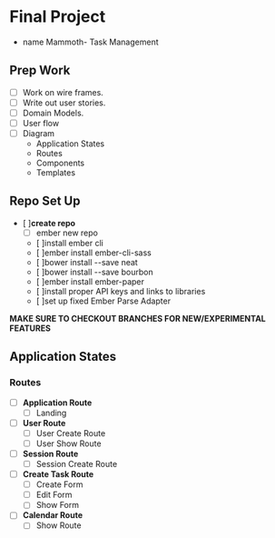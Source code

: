 # Final Project
- name Mammoth- Task Management


## Prep Work
- [ ] Work on wire frames.
- [ ] Write out user stories.
- [ ] Domain Models.
- [ ] User flow
- [ ] Diagram
	-  Application States
	-  Routes
	-  Components
	-  Templates

## Repo Set Up
- [ ]**create repo**
	-[ ] ember new repo
	- [ ]install ember cli
	- [ ]ember install ember-cli-sass
	- [ ]bower install --save neat
	- [ ]bower install --save bourbon
	- [ ]ember install ember-paper
	- [ ]install proper API keys and links to libraries
	- [ ]set up fixed Ember Parse Adapter

**MAKE SURE TO CHECKOUT BRANCHES FOR NEW/EXPERIMENTAL FEATURES**

## Application States


### Routes
- [ ] **Application Route**
	- [ ] Landing
- [ ] **User Route**
	- [ ] User Create Route
	- [ ] User Show Route
- [ ] **Session Route**
	- [ ] Session Create Route
- [ ] **Create Task Route**
	- [ ] Create Form
	- [ ] Edit Form
	- [ ] Show Form
- [ ] **Calendar Route**
	- [ ] Show Route

